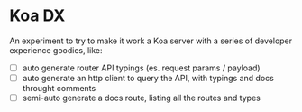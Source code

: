 # Koa DX

An experiment to try to make it work a Koa server with a series of developer experience goodies, like:

- [ ] auto generate router API typings (es. request params / payload)
- [ ] auto generate an http client to query the API, with typings and docs throught comments
- [ ] semi-auto generate a docs route, listing all the routes and types
